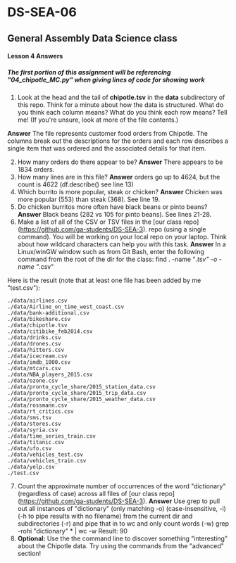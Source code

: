 # DS-SEA-06
## General Assembly Data Science class
#### Lesson 4 Answers
##### The first portion of this assignment will be referencing "04_chipotle_MC.py" when giving lines of code for showing work

1. Look at the head and the tail of **chipotle.tsv** in the **data** subdirectory of this repo. Think for a minute about how the data is structured. What do you think each column means? What do you think each row means? Tell me! (If you're unsure, look at more of the file contents.)

**Answer** The file represents customer food orders from Chipotle. The columns break out the descriptions for the orders and each row describes a single item that was ordered and the associated details for that item.

2. How many orders do there appear to be?
**Answer** There appears to be 1834 orders.
3. How many lines are in this file?
**Answer** orders go up to 4624, but the count is 4622 (df.describe() see line 13)
4. Which burrito is more popular, steak or chicken?
**Answer** Chicken was more popular (553) than steak (368). See line 19.
5. Do chicken burritos more often have black beans or pinto beans?
**Answer** Black beans (282 vs 105 for pinto beans). See lines 21-28.
6. Make a list of all of the CSV or TSV files in the [our class repo] (https://github.com/ga-students/DS-SEA-3). repo (using a single command). You will be working on your local repo on your laptop.  Think about how wildcard characters can help you with this task.
**Answer** In a Linux/winGW window such as from Git Bash, enter the following command from the root of the dir for the class:
	find . -name "*.tsv" -o -name "*.csv"

Here is the result (note that at least one file has been added by me "test.csv"):

	./data/airlines.csv
	./data/Airline_on_time_west_coast.csv
	./data/bank-additional.csv
	./data/bikeshare.csv
	./data/chipotle.tsv
	./data/citibike_feb2014.csv
	./data/drinks.csv
	./data/drones.csv
	./data/hitters.csv
	./data/icecream.csv
	./data/imdb_1000.csv
	./data/mtcars.csv
	./data/NBA_players_2015.csv
	./data/ozone.csv
	./data/pronto_cycle_share/2015_station_data.csv
	./data/pronto_cycle_share/2015_trip_data.csv
	./data/pronto_cycle_share/2015_weather_data.csv
	./data/rossmann.csv
	./data/rt_critics.csv
	./data/sms.tsv
	./data/stores.csv
	./data/syria.csv
	./data/time_series_train.csv
	./data/titanic.csv
	./data/ufo.csv
	./data/vehicles_test.csv
	./data/vehicles_train.csv
	./data/yelp.csv
	./test.csv

7. Count the approximate number of occurrences of the word "dictionary" (regardless of case) across all files of [our class repo] (https://github.com/ga-students/DS-SEA-3).
**Answer** Use grep to pull out all instances of "dictionary" (only matching -o) (case-insensitive, -i) (-h to pipe results with no filename) from the current dir and subdirectories (-r) and pipe that in to wc and only count words (-w)
	grep -rohi "dictionary" * | wc -w
Result: 90
8. **Optional:** Use the the command line to discover something "interesting" about the Chipotle data. Try using the commands from the "advanced" section!
